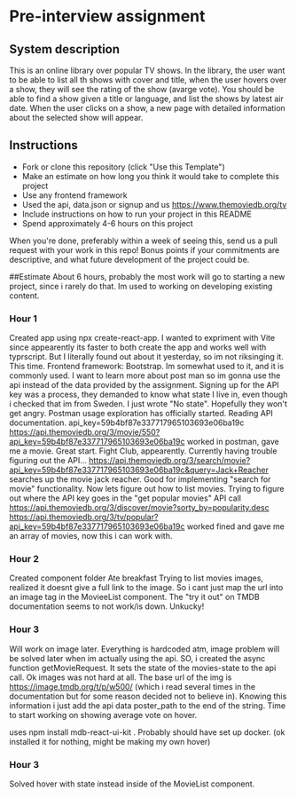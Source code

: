 # Pre-interview assignment

## System description

This is an online library over popular TV shows. In the library, the user want to be able to list all th shows with cover and title, when the user hovers over a show, they will see the rating of the show (avarge vote). You should be able to find a show given a title or language, and list the shows by latest air date.
When the user clicks on a show, a new page with detailed information about the selected show will appear.

## Instructions

- Fork or clone this repository (click "Use this Template")
- Make an estimate on how long you think it would take to complete this project
- Use any frontend framework
- Used the api, data.json or signup and us https://www.themoviedb.org/tv
- Include instructions on how to run your project in this README
- Spend approximately 4-6 hours on this project

When you're done, preferably within a week of seeing this, send us a pull request with your work in this repo! Bonus points if your commitments are descriptive, and what future development of the project could be.

##Estimate
About 6 hours, probably the most work will go to starting a new project, since i rarely do that. Im used to working on developing existing content.

### Hour 1

Created app using npx create-react-app. I wanted to expriment with Vite since appearently its faster to both create the app and works well with typrscript. But I literally found out about it yesterday, so im not riksinging it. This time.
Frontend framework: Bootstrap. Im somewhat used to it, and it is commonly used.
I want to learn more about post man so im gonna use the api instead of the data provided by the assignment.
Signing up for the API key was a process, they demanded to know what state I live in, even though i checked that im from Sweden. I just wrote "No state". Hopefully they won't get angry.
Postman usage exploration has officially started.
Reading API documentation.
api_key=59b4bf87e337717965103693e06ba19c
https://api.themoviedb.org/3/movie/550?api_key=59b4bf87e337717965103693e06ba19c worked in postman, gave me a movie. Great start. Fight Club, appearently.
Currently having trouble figuring out the API...
https://api.themoviedb.org/3/search/movie?api_key=59b4bf87e337717965103693e06ba19c&query=Jack+Reacher searches up the movie jack reacher. Good for implementing "search for movie" functionality. Now lets figure out how to list movies.
Trying to figure out where the API key goes in the "get popular movies" API call https://api.themoviedb.org/3/discover/movie?sorty_by=popularity.desc
https://api.themoviedb.org/3/tv/popular?api_key=59b4bf87e337717965103693e06ba19c worked fined and gave me an array of movies, now this i can work with.

### Hour 2

Created component folder
Ate breakfast
Trying to list movies images, realized it doesnt give a full link to the image. So i cant just map the url into an image tag in the MovieeList component.
The "try it out" on TMDB documentation seems to not work/is down. Unkucky!

### Hour 3

Will work on image later. Everything is hardcoded atm, image problem will be solved later when im actually using the api. SO,
i created the async function getMovieRequest. It sets the state of the movies-state to the api call.
Ok images was not hard at all. The base url of the img is https://image.tmdb.org/t/p/w500/ (which i read several times in the documentation but for some reason decided not to believe in). Knowing this information i just add the api data poster_path to the end of the string.
Time to start working on showing average vote on hover.

uses npm install mdb-react-ui-kit . Probably should have set up docker. (ok installed it for nothing, might be making my own hover)

### Hour 3

Solved hover with state instead inside of the MovieList component.
